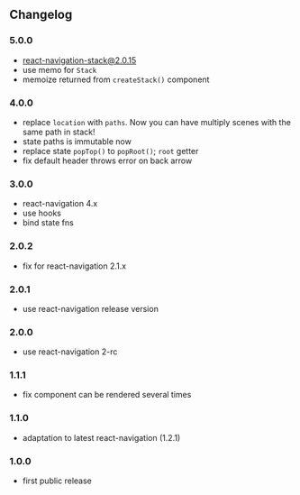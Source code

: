 ## Changelog

### 5.0.0

- react-navigation-stack@2.0.15
- use memo for `Stack`
- memoize returned from `createStack()` component


### 4.0.0

- replace `location` with `paths`. Now you can have multiply scenes with the
same path in stack!
- state paths is immutable now
- replace state `popTop()` to `popRoot()`; `root` getter
- fix default header throws error on back arrow

### 3.0.0

- react-navigation 4.x
- use hooks
- bind state fns

### 2.0.2

- fix for react-navigation 2.1.x

### 2.0.1

- use react-navigation release version

### 2.0.0

- use react-navigation 2-rc

### 1.1.1

- fix component can be rendered several times

### 1.1.0

- adaptation to latest react-navigation (1.2.1)

### 1.0.0

- first public release
